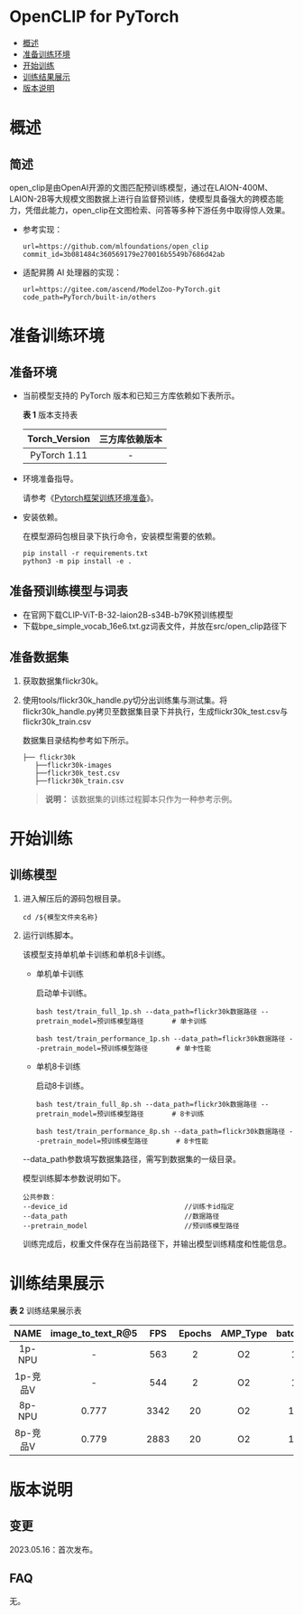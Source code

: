 # OpenCLIP for PyTorch

-   [概述](概述.md)
-   [准备训练环境](准备训练环境.md)
-   [开始训练](开始训练.md)
-   [训练结果展示](训练结果展示.md)
-   [版本说明](版本说明.md)



# 概述

## 简述

open_clip是由OpenAI开源的文图匹配预训练模型，通过在LAION-400M、LAION-2B等大规模文图数据上进行自监督预训练，使模型具备强大的跨模态能力，凭借此能力，open_clip在文图检索、问答等多种下游任务中取得惊人效果。

- 参考实现：

  ```
  url=https://github.com/mlfoundations/open_clip
  commit_id=3b081484c360569179e270016b5549b7686d42ab
  ```

- 适配昇腾 AI 处理器的实现：

  ```
  url=https://gitee.com/ascend/ModelZoo-PyTorch.git
  code_path=PyTorch/built-in/others
  ```


# 准备训练环境

## 准备环境

- 当前模型支持的 PyTorch 版本和已知三方库依赖如下表所示。

  **表 1**  版本支持表

  | Torch_Version      | 三方库依赖版本                                 |
  | :--------: | :----------------------------------------------------------: |
  | PyTorch 1.11 | - |
  
- 环境准备指导。

  请参考《[Pytorch框架训练环境准备](https://www.hiascend.com/document/detail/zh/ModelZoo/pytorchframework/ptes)》。
  
- 安装依赖。

  在模型源码包根目录下执行命令，安装模型需要的依赖。
  ```
  pip install -r requirements.txt
  python3 -m pip install -e .
  ```

## 准备预训练模型与词表

- 在官网下载CLIP-ViT-B-32-laion2B-s34B-b79K预训练模型
- 下载bpe_simple_vocab_16e6.txt.gz词表文件，并放在src/open_clip路径下

## 准备数据集

1. 获取数据集flickr30k。

1. 使用tools/flickr30k_handle.py切分出训练集与测试集。将flickr30k_handle.py拷贝至数据集目录下并执行，生成flickr30k_test.csv与flickr30k_train.csv

   数据集目录结构参考如下所示。
   
   ```
   ├── flickr30k
      ├──flickr30k-images   
      ├──flickr30k_test.csv                  
      ├──flickr30k_train.csv     
   ```
   > **说明：** 
   >该数据集的训练过程脚本只作为一种参考示例。


# 开始训练

## 训练模型

1. 进入解压后的源码包根目录。

   ```
   cd /${模型文件夹名称}
   ```

2. 运行训练脚本。

   该模型支持单机单卡训练和单机8卡训练。

   - 单机单卡训练

     启动单卡训练。

     ```
     bash test/train_full_1p.sh --data_path=flickr30k数据路径 --pretrain_model=预训练模型路径       # 单卡训练
     
     bash test/train_performance_1p.sh --data_path=flickr30k数据路径 --pretrain_model=预训练模型路径       # 单卡性能
     ```
     
   - 单机8卡训练

     启动8卡训练。
     ```
     bash test/train_full_8p.sh --data_path=flickr30k数据路径 --pretrain_model=预训练模型路径       # 8卡训练
     
     bash test/train_performance_8p.sh --data_path=flickr30k数据路径 --pretrain_model=预训练模型路径       # 8卡性能
     ```
     
     
   
   --data_path参数填写数据集路径，需写到数据集的一级目录。

   模型训练脚本参数说明如下。
   
   ```
   公共参数：
   --device_id                             //训练卡id指定
   --data_path                             //数据路径
   --pretrain_model                        //预训练模型路径
   ```
   
   训练完成后，权重文件保存在当前路径下，并输出模型训练精度和性能信息。


# 训练结果展示

**表 2**  训练结果展示表

|   NAME   | image_to_text_R@5 | FPS  | Epochs | AMP_Type | batch_size |
| :------: | :---------------: | :--: | :----: | :------: | :--------: |
|  1p-NPU  |         -         | 563  |   2    |    O2    |    128     |
| 1p-竞品V |         -         | 544  |   2    |    O2    |    128     |
|  8p-NPU  |       0.777       | 3342 |   20   |    O2    |    1024    |
| 8p-竞品V |       0.779       | 2883 |   20   |    O2    |    1024    |


# 版本说明

## 变更

2023.05.16：首次发布。

## FAQ

无。